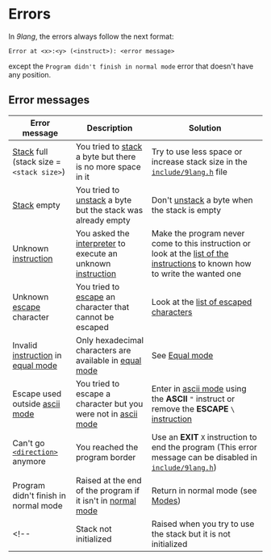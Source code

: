 # Errors

In *9lang*, the errors always follow the next format:
```
Error at <x>:<y> (<instruct>): <error message>
```
except the `Program didn't finish in normal mode` error that doesn't have any position.


## Error messages

|Error message|Description|Solution|
|-------------|-----------|--------|
|[Stack](stack.md) full (stack size = `<stack size>`)|You tried to [stack](stack.md) a byte but there is no more space in it|Try to use less space or increase stack size in the [`include/9lang.h`](../include/9lang.h) file
|[Stack](stack.md) empty|You tried to [unstack](stack.md) a byte but the stack was already empty|Don't [unstack](stack.md) a byte when the stack is empty|
|Unknown [instruction](instructions.md)|You asked the [interpreter](instructions.md) to execute an unknown [instruction](instructions.md)|Make the program never come to this instruction or look at the [list of the instructions](instructions.md) to known how to write the wanted one|
|Unknown [escape](ascii_mode.md) character|You tried to [escape](ascii_mode.md) an character that cannot be escaped|Look at the [list of escaped characters](ascii_mode.md)|
|Invalid [instruction](instructions.md) in [equal mode](modes.md)|Only hexadecimal characters are available in [equal mode](modes.md)|See [Equal mode](modes.md)|
|Escape used outside [ascii mode](ascii_mode.md)|You tried to escape a character but you were not in [ascii mode](ascii_mode.md)|Enter in [ascii mode](ascii_mode.md) using the **ASCII** `"` instruct or remove the **ESCAPE** `\` [instruction](instructions.md)|
|Can't go [`<direction>`](direction.md) anymore|You reached the program border|Use an **EXIT** `X` instruction to end the program (This error message can be disabled in [`include/9lang.h`](../include/9lang.h))|
|Program didn't finish in normal mode|Raised at the end of the program if it isn't in [normal mode](modes.md)|Return in normal mode (see [Modes](modes.md))|
<!--|Stack not initialized|Raised when you try to use the stack but it is not initialized|(Not possible)|-->

